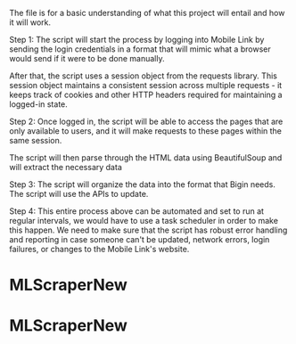 The file is for a basic understanding of what this project will entail and how it will work. 

Step 1: The script will start the process by logging into Mobile Link by sending the login credentials in a format that will mimic what a
browser would send if it were to be done manually. 

After that, the script uses a session object from the requests library. This session object maintains a consistent session across multiple requests - 
it keeps track of cookies and other HTTP headers required for maintaining a logged-in state.

Step 2: Once logged in, the script will be able to access the pages that are only available to users, and it will make requests to these pages 
within the same session. 

The script will then parse through the HTML data using BeautifulSoup and will extract the necessary data

Step 3: The script will organize the data into the format that Bigin needs. The script will use the APIs to update. 

Step 4: This entire process above can be automated and set to run at regular intervals, we would have to use a task scheduler in order to make this happen. 
We need to make sure that the script has robust error handling and reporting in case someone can't be updated, network errors, login failures, or changes
to the Mobile Link's website. 
# MLScraperNew
# MLScraperNew

